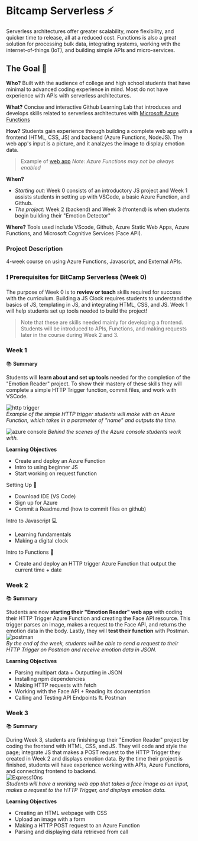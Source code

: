 # Bitcamp Serverless ⚡

Serverless architectures offer greater scalability, more flexibility, and quicker time to release, all at a reduced cost. Functions is also a great solution for processing bulk data, integrating systems, working with the internet-of-things (IoT), and building simple APIs and micro-services.

## The Goal 🥅
**Who?** Built with the audience of college and high school students that have minimal to advanced coding experience in mind. Most do not have experience with APIs with serverless architectures.

**What?** Concise and interactive Github Learning Lab that introduces and develops skills related to serverless architectures with [Microsoft Azure Functions](https://azure.microsoft.com/en-us/services/functions/)

**How?** Students gain experience through building a complete web app with a frontend (HTML, CSS, JS) and backend (Azure Functions, NodeJS). The web app's input is a picture, and it analzyes the image to display emotion data.

> Example of [web app](https://express10ns-1.emilychen10.repl.co/) *Note: Azure Functions may not be always enabled*

**When?** 
* *Starting out:* Week 0 consists of an introductory JS project and Week 1 assists students in setting up with VSCode, a basic Azure Function, and Github.
* *The project:* Week 2 (backend) and Week 3 (frontend) is when students begin building their "Emotion Detector"

**Where?** Tools used include VScode, Github, Azure Static Web Apps, Azure Functions, and Microsoft Cognitive Services (Face API).

### Project Description
4-week course on using Azure Functions, Javascript, and External APIs.

### ❗ Prerequisites for BitCamp Serverless (Week 0)

The purpose of Week 0 is to **review or teach** skills required for success with the curriculum. Building a JS Clock requires students to understand the basics of JS, templating in JS, and integrating HTML, CSS, and JS. Week 1 will help students set up tools needed to build the project!
> Note that these are skills needed mainly for developing a frontend. Students will be introduced to APIs, Functions, and making requests later in the course during Week 2 and 3.

### **Week 1**

📚 **Summary**

Students will **learn about and set up tools** needed for the completion of the "Emotion Reader" project. To show their mastery of these skills they will complete a simple HTTP Trigger function, commit files, and work with VSCode.

![http trigger](https://user-images.githubusercontent.com/69332964/102018451-50a09c80-3d3b-11eb-8a02-0f1d06a5ca61.gif) <br /> *Example of the simple HTTP trigger students will make with an Azure Function, which takes in a parameter of "name" and outputs the time.*

![azure console](https://user-images.githubusercontent.com/69332964/102018608-429f4b80-3d3c-11eb-970f-aeacea8f47f7.png)
*Behind the scenes of the Azure console students work with.*

**Learning Objectives**
- Create and deploy an Azure Function
- Intro to using beginner JS
- Start working on request function

Setting Up 👷
- Download IDE (VS Code)
- Sign up for Azure
- Commit a Readme.md (how to commit files on github)

Intro to Javascript 💻
- Learning fundamentals
- Making a digital clock

Intro to Functions 🧰
- Create and deploy an HTTP trigger Azure Function that output the current time + date

### **Week 2**

📚 **Summary**

Students are now **starting their "Emotion Reader" web app** with coding their HTTP Trigger Azure Function and creating the Face API resource. This trigger parses an image, makes a request to the Face API, and returns the emotion data in the body. Lastly, they will **test their function** with Postman. <br />
![postman](https://user-images.githubusercontent.com/69332964/102019491-e808ee00-3d41-11eb-8101-fb4c30203a9a.gif)
<br />*By the end of the week, students will be able to send a request to their HTTP Trigger on Postman and receive emotion data in JSON.*

**Learning Objectives**
- Parsing multipart data + Outputting in JSON
- Installing npm dependencies
- Making HTTP requests with fetch
- Working with the Face API + Reading its documentation
- Calling and Testing API Endpoints ft. Postman

### **Week 3**

:books: **Summary**

During Week 3, students are finishing up their "Emotion Reader" project by coding the frontend with HTML, CSS, and JS. They will code and style the page; integrate JS that makes a POST request to the HTTP Trigger they created in Week 2 and displays emotion data. By the time their project is finished, students will have experience working with APIs, Azure Functions, and connecting frontend to backend.<br />
![Express10ns](https://user-images.githubusercontent.com/69332964/102021511-42a84700-3d4e-11eb-9ff5-ddbf467fc768.gif)
<br />*Students will have a working web app that takes a face image as an input, makes a request to the HTTP Trigger, and displays emotion data.*

**Learning Objectives**
- Creating an HTML webpage with CSS
- Upload an image with a form
- Making a HTTP POST request to an Azure Function
- Parsing and displaying data retrieved from call
